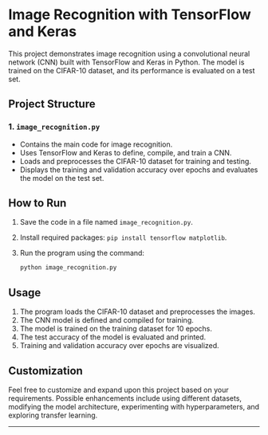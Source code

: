 # Image Recognition with TensorFlow and Keras

This project demonstrates image recognition using a convolutional neural network (CNN) built with TensorFlow and Keras in Python. The model is trained on the CIFAR-10 dataset, and its performance is evaluated on a test set.

## Project Structure

### 1. `image_recognition.py`

- Contains the main code for image recognition.
- Uses TensorFlow and Keras to define, compile, and train a CNN.
- Loads and preprocesses the CIFAR-10 dataset for training and testing.
- Displays the training and validation accuracy over epochs and evaluates the model on the test set.

## How to Run

1. Save the code in a file named `image_recognition.py`.
2. Install required packages: `pip install tensorflow matplotlib`.
3. Run the program using the command:
    
    ```bash
    python image_recognition.py
    
    ```
    

## Usage

1. The program loads the CIFAR-10 dataset and preprocesses the images.
2. The CNN model is defined and compiled for training.
3. The model is trained on the training dataset for 10 epochs.
4. The test accuracy of the model is evaluated and printed.
5. Training and validation accuracy over epochs are visualized.

## Customization

Feel free to customize and expand upon this project based on your requirements. Possible enhancements include using different datasets, modifying the model architecture, experimenting with hyperparameters, and exploring transfer learning.

---

